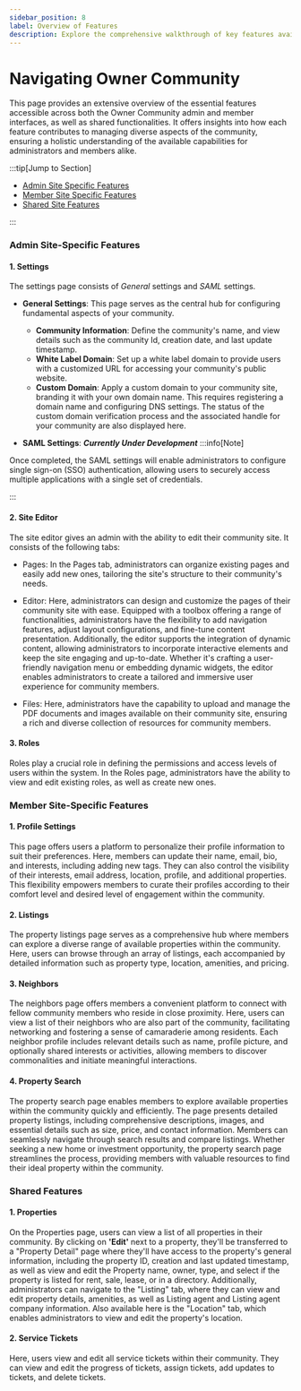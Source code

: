 ```yaml
---
sidebar_position: 8
label: Overview of Features
description: Explore the comprehensive walkthrough of key features available in the Owner Community aadmin and member interfaces, detailing how each feature contributes to community management.
---
```


# Navigating Owner Community
This page provides an extensive overview of the essential features accessible across both the Owner Community admin and member interfaces, as well as shared functionalities. It offers insights into how each feature contributes to managing diverse aspects of the community, ensuring a holistic understanding of the available capabilities for administrators and members alike.

:::tip[Jump to Section]

- [Admin Site Specific Features](#admin-site-specific-features)
- [Member Site Specific Features](#member-site-specific-features)
- [Shared Site Features](#shared-site-features)

:::


### Admin Site-Specific Features
#### 1. Settings
The settings page consists of *General* settings and *SAML* settings.

* **General Settings**: This page serves as the central hub for configuring fundamental aspects of your community. 
  * **Community Information**: Define the community's name, and view details such as the community Id, creation date, and last update timestamp.
  * **White Label Domain**: Set up a white label domain to provide users with a customized URL for accessing your community's public website.
  * **Custom Domain**: Apply a custom domain to your community site, branding it with your own domain name. This requires registering a domain name and configuring DNS settings. The status of the custom domain verification process and the associated handle for your community are also displayed here.

* **SAML Settings**: ***Currently Under Development***
:::info[Note]

Once completed, the SAML settings will enable administrators to configure single sign-on (SSO) authentication, allowing users to securely access multiple applications with a single set of credentials.

:::

#### 2. Site Editor
The site editor gives an admin with the ability to edit their community site. It consists of the following tabs:
* Pages: In the Pages tab, administrators can organize existing pages and easily add new ones, tailoring the site's structure to their community's needs.

* Editor: Here, administrators can design and customize the pages of their community site with ease. Equipped with a toolbox offering a range of functionalities, administrators have the flexibility to add navigation features, adjust layout configurations, and fine-tune content presentation. Additionally, the editor supports the integration of dynamic content, allowing administrators to incorporate interactive elements and keep the site engaging and up-to-date. Whether it's crafting a user-friendly navigation menu or embedding dynamic widgets, the editor enables administrators to create a tailored and immersive user experience for community members.

* Files: Here, administrators have the capability to upload and manage the PDF documents and images available on their community site, ensuring a rich and diverse collection of resources for community members.


#### 3. Roles
Roles play a crucial role in defining the permissions and access levels of users within the system. In the Roles page, administrators have the ability to view and edit existing roles, as well as create new ones.


### Member Site-Specific Features
#### 1. Profile Settings
This page offers users a platform to personalize their profile information to suit their preferences. Here, members can update their name, email, bio, and interests, including adding new tags. They can also control the visibility of their interests, email address, location, profile, and additional properties. This flexibility empowers members to curate their profiles according to their comfort level and desired level of engagement within the community.

#### 2. Listings
The property listings page serves as a comprehensive hub where members can explore a diverse range of available properties within the community. Here, users can browse through an array of listings, each accompanied by detailed information such as property type, location, amenities, and pricing. 

#### 3. Neighbors
The neighbors page offers members a convenient platform to connect with fellow community members who reside in close proximity. Here, users can view a list of their neighbors who are also part of the community, facilitating networking and fostering a sense of camaraderie among residents. Each neighbor profile includes relevant details such as name, profile picture, and optionally shared interests or activities, allowing members to discover commonalities and initiate meaningful interactions.

#### 4. Property Search
The property search page enables members to explore available properties within the community quickly and efficiently. The page presents detailed property listings, including comprehensive descriptions, images, and essential details such as size, price, and contact information. Members can seamlessly navigate through search results and compare listings. Whether seeking a new home or investment opportunity, the property search page streamlines the process, providing members with valuable resources to find their ideal property within the community.

### Shared Features
#### 1. Properties
On the Properties page, users can view a list of all properties in their community.  By clicking on **'Edit'** next to a property, they'll be transferred to a "Property Detail" page where they'll have access to the property's general information, including the property ID, creation and last updated timestamp, as well as view and edit the Property name, owner, type, and select if the property is listed for rent, sale, lease, or in a directory. Additionally, administrators can navigate to the "Listing" tab, where they can view and edit property details, amenities, as well as Listing agent and Listing agent company information. Also available here is the "Location" tab, which enables administrators to view and edit the property's location.

#### 2. Service Tickets
Here, users view and edit all service tickets within their community. They can view and edit the progress of tickets, assign tickets, add updates to tickets, and delete tickets.